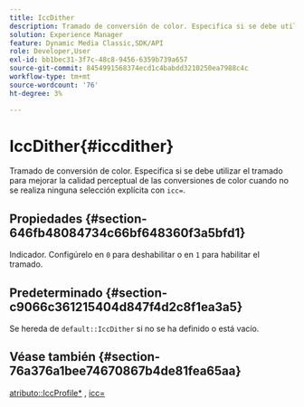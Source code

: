 ```yaml
---
title: IccDither
description: Tramado de conversión de color. Especifica si se debe utilizar el tramado para mejorar la calidad perceptual de las conversiones de color cuando no se realiza ninguna selección explícita con icc=.
solution: Experience Manager
feature: Dynamic Media Classic,SDK/API
role: Developer,User
exl-id: bb1bec31-3f7c-48c8-9456-6359b739a657
source-git-commit: 8454991568374ecd1c4babdd3210250ea7988c4c
workflow-type: tm+mt
source-wordcount: '76'
ht-degree: 3%

---
```


# IccDither{#iccdither}

Tramado de conversión de color. Especifica si se debe utilizar el tramado para mejorar la calidad perceptual de las conversiones de color cuando no se realiza ninguna selección explícita con `icc=`.

## Propiedades {#section-646fb48084734c66bf648360f3a5bfd1}

Indicador. Configúrelo en `0` para deshabilitar o en `1` para habilitar el tramado.

## Predeterminado {#section-c9066c361215404d847f4d2c8f1ea3a5}

Se hereda de `default::IccDither` si no se ha definido o está vacío.

## Véase también {#section-76a376a1bee74670867b4de81fea65aa}

[atributo::IccProfile*](../../../../../ir-api/material-cat/image-rendering-api-ref/c-ir-material-catalog/c-ir-attributes-reference/r-ir-iccprofilecmyk.md#reference-55aead2d924847ffbd1be4c46add7127) , [icc=](../../../../../ir-api/http-protocol/image-rendering-api-ref/c-ir-http-protocol-ref/c-ir-http-protocol-command-reference/r-ir-icc.md#reference-86a2fff3cef24982ad2063d977a16e06)
